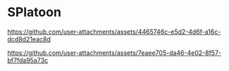 # SPlatoon

https://github.com/user-attachments/assets/4465746c-e5d2-4d6f-a16c-dcd8d21eac8d



https://github.com/user-attachments/assets/7eaee705-da46-4e02-8f57-bf7fda95a73c

